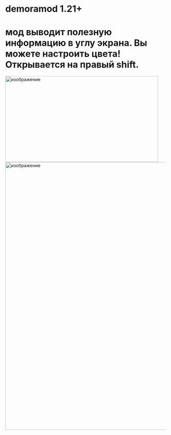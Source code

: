 # demoramod 1.21+

# мод выводит полезную информацию в углу экрана. Вы можете настроить цвета! Открывается на правый shift.
<img width="480" height="270" alt="изображение" src="https://github.com/user-attachments/assets/b4e7f878-b26d-4bea-b21e-8410cf08d104" />
<img width="1033" height="840" alt="изображение" src="https://github.com/user-attachments/assets/87cf37bc-312a-4bcf-8074-4572b42cbeb0" />
